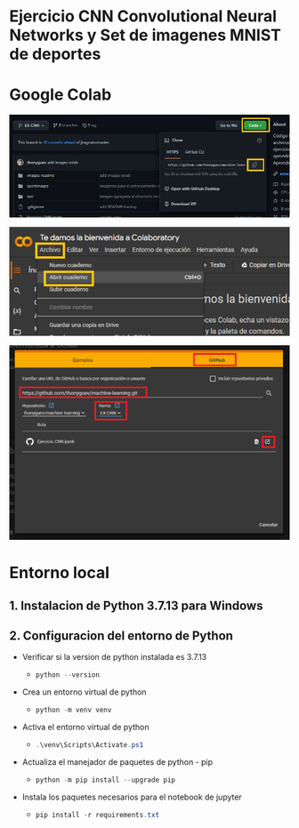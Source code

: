 # Ejercicio CNN Convolutional Neural Networks y Set de imagenes MNIST de deportes
# Google Colab
![colab1](/images-readme/3.png)

![colab2](/images-readme/1.png)

![colab3](/images-readme/2.png)
# Entorno local
## 1. Instalacion de Python 3.7.13 para Windows
## 2. Configuracion del entorno de Python
* Verificar si la version de python instalada es 3.7.13

    *   ```PowerShell
        python --version
        ```
* Crea un entorno virtual de python
    *   ```PowerShell
        python -m venv venv
        ```
* Activa el entorno virtual de python
    *   ```PowerShell
        .\venv\Scripts\Activate.ps1
        ```
* Actualiza el manejador de paquetes de python - pip
    *   ```PowerShell
        python -m pip install --upgrade pip
        ```
* Instala los paquetes necesarios para el notebook de jupyter
    *   ```PowerShell
        pip install -r requirements.txt
        ```